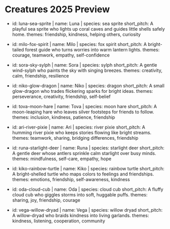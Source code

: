 # Creatures 2025 Preview

- id: luna-sea-sprite | name: Luna | species: sea sprite
  short_pitch: A playful sea sprite who lights up coral caves and guides little shells safely home.
  themes: friendship, kindness, helping others, curiosity

- id: milo-fox-spirit | name: Milo | species: fox spirit
  short_pitch: A bright-tailed forest guide who turns worries into warm lantern lights.
  themes: courage, teamwork, empathy, self-confidence

- id: sora-sky-sylph | name: Sora | species: sylph
  short_pitch: A gentle wind-sylph who paints the sky with singing breezes.
  themes: creativity, calm, friendship, resilience

- id: niko-glow-dragon | name: Niko | species: dragon
  short_pitch: A small glow-dragon who trades flickering sparks for bright ideas.
  themes: perseverance, creativity, friendship, self-belief

- id: tova-moon-hare | name: Tova | species: moon hare
  short_pitch: A moon-leaping hare who leaves silver footsteps for friends to follow.
  themes: inclusion, kindness, patience, friendship

- id: ari-river-pixie | name: Ari | species: river pixie
  short_pitch: A humming river pixie who keeps stories flowing like bright streams.
  themes: teamwork, sharing, bridging differences, friendship

- id: runa-starlight-deer | name: Runa | species: starlight deer
  short_pitch: A gentle deer whose antlers sprinkle calm starlight over busy minds.
  themes: mindfulness, self-care, empathy, hope

- id: kiko-rainbow-turtle | name: Kiko | species: rainbow turtle
  short_pitch: A bright-shelled turtle who maps colors to feelings and friendships.
  themes: emotions, friendship, self-awareness, kindness

- id: oda-cloud-cub | name: Oda | species: cloud cub
  short_pitch: A fluffy cloud cub who giggles storms into soft, huggable puffs.
  themes: sharing, joy, friendship, courage

- id: vega-willow-dryad | name: Vega | species: willow dryad
  short_pitch: A willow-dryad who braids kindness into living garlands.
  themes: kindness, listening, cooperation, community
